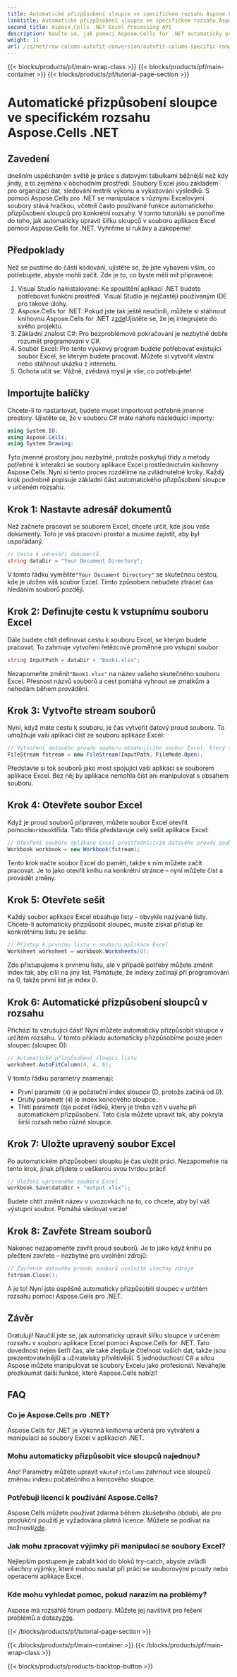 ```yaml
---
title: Automatické přizpůsobení sloupce ve specifickém rozsahu Aspose.Cells .NET
linktitle: Automatické přizpůsobení sloupce ve specifickém rozsahu Aspose.Cells .NET
second_title: Aspose.Cells .NET Excel Processing API
description: Naučte se, jak pomocí Aspose.Cells for .NET automaticky přizpůsobit sloupce aplikace Excel v konkrétních rozsazích, pomocí tohoto podrobného výukového programu krok za krokem.
weight: 11
url: /cs/net/row-column-autofit-conversion/autofit-column-specific-range/
---
```


{{< blocks/products/pf/main-wrap-class >}}
{{< blocks/products/pf/main-container >}}
{{< blocks/products/pf/tutorial-page-section >}}

# Automatické přizpůsobení sloupce ve specifickém rozsahu Aspose.Cells .NET

## Zavedení
dnešním uspěchaném světě je práce s datovými tabulkami běžnější než kdy jindy, a to zejména v obchodním prostředí. Soubory Excel jsou základem pro organizaci dat, sledování metrik výkonu a vykazování výsledků. S pomocí Aspose.Cells pro .NET se manipulace s různými Excelovými soubory stává hračkou, včetně často používané funkce automatického přizpůsobení sloupců pro konkrétní rozsahy. V tomto tutoriálu se ponoříme do toho, jak automaticky upravit šířku sloupců v souboru aplikace Excel pomocí Aspose.Cells for .NET. Vyhrňme si rukávy a zakopeme!
## Předpoklady
Než se pustíme do části kódování, ujistěte se, že jste vybaveni vším, co potřebujete, abyste mohli začít. Zde je to, co byste měli mít připravené:
1. Visual Studio nainstalované: Ke spouštění aplikací .NET budete potřebovat funkční prostředí. Visual Studio je nejčastěji používaným IDE pro takové úlohy.
2.  Aspose.Cells for .NET: Pokud jste tak ještě neučinili, můžete si stáhnout knihovnu Aspose.Cells for .NET z[zde](https://releases.aspose.com/cells/net/)Ujistěte se, že jej integrujete do svého projektu.
3. Základní znalost C#: Pro bezproblémové pokračování je nezbytné dobře rozumět programování v C#.
4. Soubor Excel: Pro tento výukový program budete potřebovat existující soubor Excel, se kterým budete pracovat. Můžete si vytvořit vlastní nebo stáhnout ukázku z internetu.
5. Ochota učit se: Vážně, zvědavá mysl je vše, co potřebujete!
## Importujte balíčky
Chcete-li to nastartovat, budete muset importovat potřebné jmenné prostory. Ujistěte se, že v souboru C# máte nahoře následující importy:
```csharp
using System.IO;
using Aspose.Cells;
using System.Drawing;
```
Tyto jmenné prostory jsou nezbytné, protože poskytují třídy a metody potřebné k interakci se soubory aplikace Excel prostřednictvím knihovny Aspose.Cells.
Nyní si tento proces rozdělíme na zvládnutelné kroky. Každý krok podrobně popisuje základní část automatického přizpůsobení sloupce v určeném rozsahu.
## Krok 1: Nastavte adresář dokumentů
Než začnete pracovat se souborem Excel, chcete určit, kde jsou vaše dokumenty. Toto je váš pracovní prostor a musíme zajistit, aby byl uspořádaný.
```csharp
// Cesta k adresáři dokumentů.
string dataDir = "Your Document Directory";
```
 V tomto řádku vyměňte`"Your Document Directory"` se skutečnou cestou, kde je uložen váš soubor Excel. Tímto způsobem nebudete ztrácet čas hledáním souborů později.
## Krok 2: Definujte cestu k vstupnímu souboru Excel
Dále budete chtít definovat cestu k souboru Excel, se kterým budete pracovat. To zahrnuje vytvoření řetězcové proměnné pro vstupní soubor:
```csharp
string InputPath = dataDir + "Book1.xlsx";
```
 Nezapomeňte změnit`"Book1.xlsx"` na název vašeho skutečného souboru Excel. Přesnost názvů souborů a cest pomáhá vyhnout se zmatkům a nehodám během provádění.
## Krok 3: Vytvořte stream souborů
Nyní, když máte cestu k souboru, je čas vytvořit datový proud souboru. To umožňuje vaší aplikaci číst ze souboru aplikace Excel:
```csharp
// Vytvoření datového proudu souboru obsahujícího soubor Excel, který se má otevřít
FileStream fstream = new FileStream(InputPath, FileMode.Open);
```
Představte si tok souborů jako most spojující vaši aplikaci se souborem aplikace Excel. Bez něj by aplikace nemohla číst ani manipulovat s obsahem souboru.
## Krok 4: Otevřete soubor Excel
 Když je proud souborů připraven, můžete soubor Excel otevřít pomocí`Workbook`třída. Tato třída představuje celý sešit aplikace Excel:
```csharp
// Otevření souboru aplikace Excel prostřednictvím datového proudu souborů
Workbook workbook = new Workbook(fstream);
```
Tento krok načte soubor Excel do paměti, takže s ním můžete začít pracovat. Je to jako otevřít knihu na konkrétní stránce – nyní můžete číst a provádět změny.
## Krok 5: Otevřete sešit 
Každý soubor aplikace Excel obsahuje listy – obvykle nazývané listy. Chcete-li automaticky přizpůsobit sloupec, musíte získat přístup ke konkrétnímu listu ze sešitu:
```csharp
// Přístup k prvnímu listu v souboru aplikace Excel
Worksheet worksheet = workbook.Worksheets[0];
```
Zde přistupujeme k prvnímu listu, ale v případě potřeby můžete změnit index tak, aby cílil na jiný list. Pamatujte, že indexy začínají při programování na 0, takže první list je index 0.
## Krok 6: Automatické přizpůsobení sloupců v rozsahu
Přichází ta vzrušující část! Nyní můžete automaticky přizpůsobit sloupce v určitém rozsahu. V tomto příkladu automaticky přizpůsobíme pouze jeden sloupec (sloupec D):
```csharp
// Automatické přizpůsobení sloupci listu
worksheet.AutoFitColumn(4, 4, 6);
```
V tomto řádku parametry znamenají:
- První parametr (`4`) je počáteční index sloupce (D, protože začíná od 0).
- Druhý parametr (`4`) je index koncového sloupce.
- Třetí parametr (`6`je počet řádků, který je třeba vzít v úvahu při automatickém přizpůsobení.
Tato čísla můžete upravit tak, aby pokryla širší rozsah nebo různé sloupce.
## Krok 7: Uložte upravený soubor Excel
Po automatickém přizpůsobení sloupku je čas uložit práci. Nezapomeňte na tento krok, jinak přijdete o veškerou svou tvrdou práci!
```csharp
// Uložení upraveného souboru Excel
workbook.Save(dataDir + "output.xlsx");
```
Budete chtít změnit název v uvozovkách na to, co chcete, aby byl váš výstupní soubor. Pomáhá sledovat verze!
## Krok 8: Zavřete Stream souborů
Nakonec nezapomeňte zavřít proud souborů. Je to jako když knihu po přečtení zavřete – nezbytné pro uvolnění zdrojů:
```csharp
// Zavřením datového proudu souborů uvolníte všechny zdroje
fstream.Close();
```
A je to! Nyní jste úspěšně automaticky přizpůsobili sloupec v určitém rozsahu pomocí Aspose.Cells pro .NET.
## Závěr
Gratuluji! Naučili jste se, jak automaticky upravit šířku sloupce v určeném rozsahu v souboru aplikace Excel pomocí Aspose.Cells for .NET. Tato dovednost nejen šetří čas, ale také zlepšuje čitelnost vašich dat, takže jsou prezentovatelnější a uživatelsky přívětivější. S jednoduchostí C# a silou Aspose můžete manipulovat se soubory Excelu jako profesionál. Neváhejte prozkoumat další funkce, které Aspose.Cells nabízí!
## FAQ
### Co je Aspose.Cells pro .NET?
Aspose.Cells for .NET je výkonná knihovna určená pro vytváření a manipulaci se soubory Excel v aplikacích .NET.
### Mohu automaticky přizpůsobit více sloupců najednou?
 Ano! Parametry můžete upravit v`AutoFitColumn` zahrnout více sloupců změnou indexu počátečního a koncového sloupce.
### Potřebuji licenci k používání Aspose.Cells?
 Aspose.Cells můžete používat zdarma během zkušebního období, ale pro produkční použití je vyžadována platná licence. Můžete se podívat na možnosti[zde](https://purchase.aspose.com/buy).
### Jak mohu zpracovat výjimky při manipulaci se soubory Excel?
Nejlepším postupem je zabalit kód do bloků try-catch, abyste zvládli všechny výjimky, které mohou nastat při práci se souborovými proudy nebo operacemi aplikace Excel.
### Kde mohu vyhledat pomoc, pokud narazím na problémy?
 Aspose má rozsáhlé fórum podpory. Můžete jej navštívit pro řešení problémů a dotazy[zde](https://forum.aspose.com/c/cells/9).

{{< /blocks/products/pf/tutorial-page-section >}}

{{< /blocks/products/pf/main-container >}}
{{< /blocks/products/pf/main-wrap-class >}}

{{< blocks/products/products-backtop-button >}}
